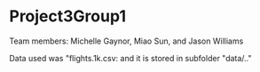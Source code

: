 # Project3Group1
Team members: Michelle Gaynor, Miao Sun, and Jason Williams

Data used was "flights.1k.csv: and it is stored in subfolder "data/.."





